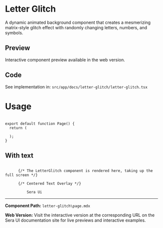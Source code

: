 # Letter Glitch 

A dynamic animated background component that creates a mesmerizing matrix-style glitch effect with randomly changing letters, numbers, and symbols.

## Preview

Interactive component preview available in the web version.

## Code

See implementation in: `src/app/docs/letter-glitch/letter-glitch.tsx`

# Usage

```tsx

export default function Page() {
  return (

  );
}
```

## With text

```tsx

      {/* The LetterGlitch component is rendered here, taking up the full screen */}
      
      {/* Centered Text Overlay */}

          Sera Ui

```

---

**Component Path:** `letter-glitch\page.mdx`

**Web Version:** Visit the interactive version at the corresponding URL on the Sera UI documentation site for live previews and interactive examples.
